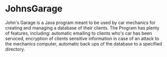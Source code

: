 # JohnsGarage
John's Garage is a Java program meant to be used by car mechanics for creating and managing a database of their clients. The Program has plenty of features, including: automatic emailing to clients who's car has been serviced, encryption of clients sensitive information in case of an attack to the mechanics computer, automatic back ups of the database to a specified directory.
